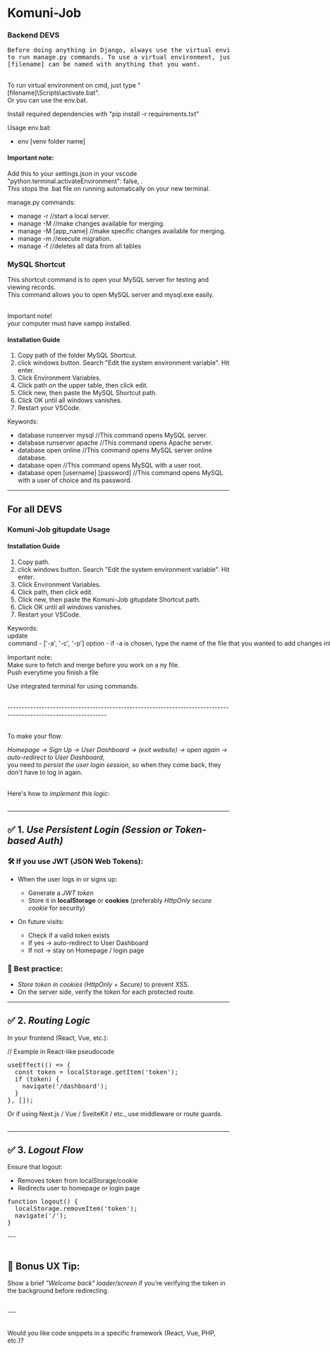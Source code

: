 # Komuni-Job

### Backend DEVS

<pre>
Before doing anything in Django, always use the virtual environment to be able
to run manage.py commands. To use a virtual environment, just simply type "python -m venv [filename]".
[filename] can be named with anything that you want. 
</pre>
<br>
To run virtual environment on cmd, just type "[filename]\Scripts\activate.bat". <br>
Or you can use the env.bat. 

Install required dependencies with "pip install -r requirements.txt" <br>

Usage env.bat:
* env [venv folder name]

#### Important note:
Add this to your settings.json in your vscode "python.terminal.activateEnvironment": false, . <br>
This stops the .bat file on running automatically on your new terminal.


manage.py commands:
* manage -r //start a local server. 
* manage -M //make changes available for merging. 
* manage -M [app_name] //make specific changes available for merging. 
* manage -m //execute migration. 
* manage -f //deletes all data from all tables

### MySQL Shortcut

This shortcut command is to open your MySQL server for testing and viewing records.<br>
This command allows you to open MySQL server and mysql.exe easily. <br><br>

Important note!<br>
your computer must have xampp installed.<br>

#### Installation Guide
1. Copy path of the folder MySQL Shortcut.
2. click windows button. Search "Edit the system environment variable". Hit enter.
3. Click Environment Variables.
4. Click path on the upper table, then click edit.
5. Click new, then paste the MySQL Shortcut path. 
6. Click OK until all windows vanishes.
7. Restart your VSCode.

Keywords:
* database runserver mysql //This command opens MySQL server.
* database runserver apache //This command opens Apache server.
* database open online //This command opens MySQL server online database.
* database open //This command opens MySQL with a user root.
* database open [username] [password] //This command opens MySQL with a user of choice and its password.

---------------------------------------------------------------------------------------------

## For all DEVS 
### Komuni-Job gitupdate Usage

#### Installation Guide
1. Copy path.
2. click windows button. Search "Edit the system environment variable". Hit enter.
3. Click Environment Variables.
4. Click path, then click edit.
5. Click new, then paste the Komuni-Job gitupdate Shortcut path. 
6. Click OK until all windows vanishes.
7. Restart your VSCode.

Keywords: <br>
update <command> <option> <br>
command - ['-a', '-c', '-p'] <br>
option - if -a is chosen, type the name of the file that you wanted to add changes into. <br>
       - if -c is chosen, type the message for the commit. <br>
       - if -p is chosen, you don't need to type anything after it. this pushes your updates to the remote branch <br>
       - if -f is chosen, you don't need to type anything after it. this fetches updates from the remote branch <br>
       - if -m is chosen, you don't need to type anything after it. this merges your local repository with the updates from the remote branch <br>
usage: <br>
update -a <filename> / . (to add all changes) <br>
update -a <filename> / . (to add all changes) <br>
update -c <comment/message> <br>
update -p <br>
update -f <br>
update -m <br>
proper usage: <br>
update -f -m <br>
update -a <filename/.> -c <comment/message> -p <br><br>

Important note: <br>
Make sure to fetch and merge before you work on a ny file. <br>
Push everytime you finish a file <br>

Use integrated terminal for using commands.<br><br>

-----------------------------------------------------------------------------------------------------------------<br><br>

To make your flow: <br>

*Homepage → Sign Up → User Dashboard → (exit website) → open again → auto-redirect to User Dashboard*,<br>
you need to *persist the user login session*, so when they come back, they don't have to log in again.<br><br>

Here's how to *implement this logic*:<br><br>

---

## ✅ 1. *Use Persistent Login (Session or Token-based Auth)*

### 🛠 If you use JWT (JSON Web Tokens):

* When the user logs in or signs up:

  * Generate a *JWT token*
  * Store it in **localStorage** or **cookies** (preferably *HttpOnly secure cookie* for security)
* On future visits:

  * Check if a valid token exists
  * If yes → auto-redirect to User Dashboard
  * If not → stay on Homepage / login page

### 🔐 Best practice:

* *Store token in cookies (HttpOnly + Secure)* to prevent XSS.
* On the server side, verify the token for each protected route.

---

## ✅ 2. *Routing Logic*

In your frontend (React, Vue, etc.): <br>

// Example in React-like pseudocode <br>
<pre>
useEffect(() => { 
  const token = localStorage.getItem('token'); 
  if (token) { 
    navigate('/dashboard');
  } 
}, []); 
</pre>
Or if using Next.js / Vue / SvelteKit / etc., use middleware or route guards. <br><br>

---

## ✅ 3. *Logout Flow*

Ensure that logout: 

* Removes token from localStorage/cookie
* Redirects user to homepage or login page
<pre>
function logout() { 
  localStorage.removeItem('token'); 
  navigate('/'); 
} 
</pre>
--- <br><br>

## 🧪 Bonus UX Tip:

Show a brief *"Welcome back" loader/screen* if you’re verifying the token in the background before redirecting. <br><br>

--- <br><br>

Would you like code snippets in a specific framework (React, Vue, PHP, etc.)?
